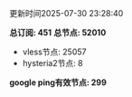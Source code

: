 更新时间2025-07-30 23:28:40

**总订阅: 451**
**总节点: 52010**
- vless节点: 25057
- hysteria2节点: 8

**google ping有效节点: 299**
